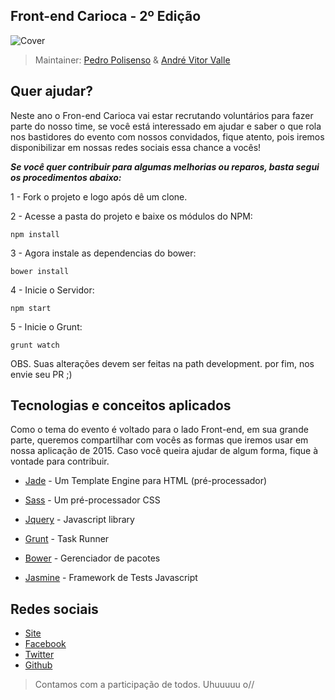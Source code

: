 ## Front-end Carioca - 2º Edição

![Cover](https://scontent-gru.xx.fbcdn.net/hphotos-xfp1/v/t1.0-9/10945516_446559562158170_1826444704075673067_n.png?oh=6c98ae69e529f183af95b554f532d9cf&oe=55DEA95E)

> Maintainer: [Pedro Polisenso](https://github.com/pedropolisenso) & [André Vitor Valle](https://github.com/andrevvalle)

## Quer ajudar?

Neste ano o Fron-end Carioca vai estar recrutando voluntários para fazer parte do nosso time, se você está interessado em ajudar e saber o que rola nos bastidores do evento com nossos convidados, fique atento, pois iremos disponibilizar em nossas redes sociais essa chance a vocês!

***Se você quer contribuir para algumas melhorias ou reparos, basta segui os procedimentos abaixo:***

1 - Fork o projeto e logo após dê um clone.

2 - Acesse a pasta do projeto e baixe os módulos do NPM: 

`npm install`

3 - Agora instale as dependencias do bower: 

`bower install`

4 - Inicie o Servidor:

`npm start`

5 - Inicie o Grunt:

`grunt watch`

OBS. Suas alterações devem ser feitas na path development. por fim, nos envie seu PR ;)

## Tecnologias e conceitos aplicados

Como o tema do evento é voltado para o lado Front-end, em sua grande parte, queremos compartilhar com vocês as formas que iremos usar em nossa aplicação de 2015. Caso você queira ajudar de algum forma, fique à vontade para contribuir.

 * [Jade](http://jade-lang.com) - Um Template Engine para HTML (pré-processador)

 * [Sass](http://sass-lang.com/guide) - Um pré-processador CSS

 * [Jquery](http://jquery.com) - Javascript library

 * [Grunt](http://gruntjs.com) - Task Runner

 * [Bower](http://bower.io) - Gerenciador de pacotes

 * [Jasmine](http://jasmine.github.io/) - Framework de Tests Javascript

 ## Redes sociais

  - [Site](http://frontendcarioca.com.br/)
  - [Facebook](http://facebook.com/frontendcarioca)
  - [Twitter](https://twitter.com/frontendcarioca)
  - [Github](https://github.com/front-end-carioca)

> Contamos com a participação de todos. Uhuuuuu o//